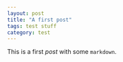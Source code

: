 ```yaml
---
layout: post
title: "A first post"
tags: test stuff
category: test
---
```


This is a first *post* with some `markdown`.